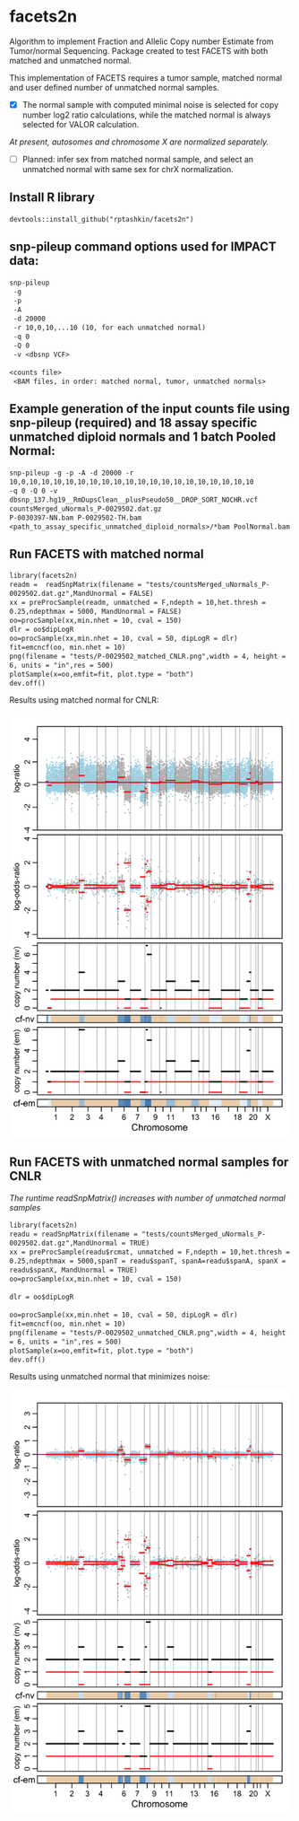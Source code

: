 # facets2n
Algorithm to implement Fraction and Allelic Copy number Estimate from Tumor/normal Sequencing. Package created to test FACETS with both matched and unmatched normal.

This implementation of FACETS requires a tumor sample, matched normal and user defined number of unmatched normal samples. 

- [x] The normal sample with computed minimal noise is selected for copy number log2 ratio calculations, while the matched normal is always selected for VALOR calculation. 

*At present, autosomes and chromosome X are normalized separately.*

- [ ] Planned: infer sex from matched normal sample, and select an unmatched normal with same sex for chrX normalization.

## Install R library

```
devtools::install_github("rptashkin/facets2n")
```

## snp-pileup command options used for IMPACT data:
```
snp-pileup
 -g
 -p
 -A
 -d 20000
 -r 10,0,10,...10 (10, for each unmatched normal)
 -q 0
 -Q 0
 -v <dbsnp VCF>

<counts file>
 <BAM files, in order: matched normal, tumor, unmatched normals>
```

## Example generation of the input counts file using snp-pileup (required) and 18 assay specific unmatched diploid normals and 1 batch Pooled Normal:
```
snp-pileup -g -p -A -d 20000 -r 10,0,10,10,10,10,10,10,10,10,10,10,10,10,10,10,10,10,10,10,10
-q 0 -Q 0 -v dbsnp_137.hg19__RmDupsClean__plusPseudo50__DROP_SORT_NOCHR.vcf countsMerged_uNormals_P-0029502.dat.gz
P-0030397-NN.bam P-0029502-TH.bam <path_to_assay_specific_unmatched_diploid_normals>/*bam PoolNormal.bam
```

## Run FACETS with matched normal
```
library(facets2n)
readm =  readSnpMatrix(filename = "tests/countsMerged_uNormals_P-0029502.dat.gz",MandUnormal = FALSE)
xx = preProcSample(readm, unmatched = F,ndepth = 10,het.thresh = 0.25,ndepthmax = 5000, MandUnormal = FALSE)
oo=procSample(xx,min.nhet = 10, cval = 150)
dlr = oo$dipLogR
oo=procSample(xx,min.nhet = 10, cval = 50, dipLogR = dlr)
fit=emcncf(oo, min.nhet = 10)
png(filename = "tests/P-0029502_matched_CNLR.png",width = 4, height = 6, units = "in",res = 500)
plotSample(x=oo,emfit=fit, plot.type = "both")
dev.off()
```
Results using matched normal for CNLR:

![matched normal cnlr](/tests/P-0029502_matched_CNLR.png)

## Run FACETS with unmatched normal samples for CNLR
*The runtime readSnpMatrix() increases with number of unmatched normal samples*
```
library(facets2n)
readu = readSnpMatrix(filename = "tests/countsMerged_uNormals_P-0029502.dat.gz",MandUnormal = TRUE)
xx = preProcSample(readu$rcmat, unmatched = F,ndepth = 10,het.thresh = 0.25,ndepthmax = 5000,spanT = readu$spanT, spanA=readu$spanA, spanX = readu$spanX, MandUnormal = TRUE)
oo=procSample(xx,min.nhet = 10, cval = 150)

dlr = oo$dipLogR

oo=procSample(xx,min.nhet = 10, cval = 50, dipLogR = dlr)
fit=emcncf(oo, min.nhet = 10)
png(filename = "tests/P-0029502_unmatched_CNLR.png",width = 4, height = 6, units = "in",res = 500)
plotSample(x=oo,emfit=fit, plot.type = "both")
dev.off()
```
Results using unmatched normal that minimizes noise:

![unmatched normal cnlr](/tests/P-0029502_unmatched_CNLR.png)
